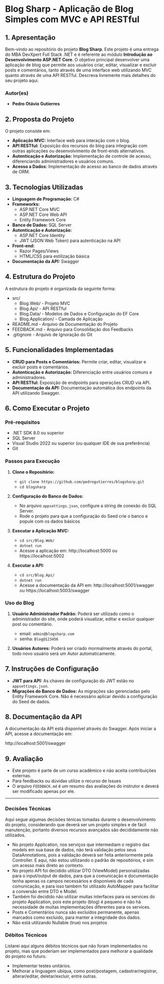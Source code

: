 # **Blog Sharp - Aplicação de Blog Simples com MVC e API RESTful**

## **1. Apresentação**

Bem-vindo ao repositório do projeto **Blog Sharp**. Este projeto é uma entrega do MBA DevXpert Full Stack .NET e é referente ao módulo **Introdução ao Desenvolvimento ASP.NET Core**.
O objetivo principal desenvolver uma aplicação de blog que permite aos usuários criar, editar, visualizar e excluir posts e comentários, tanto através de uma interface web utilizando MVC quanto através de uma API RESTful.
Descreva livremente mais detalhes do seu projeto aqui.

### **Autor(es)**
- **Pedro Otávio Gutierres**

## **2. Proposta do Projeto**

O projeto consiste em:

- **Aplicação MVC:** Interface web para interação com o blog.
- **API RESTful:** Exposição dos recursos do blog para integração com outras aplicações ou desenvolvimento de front-ends alternativos.
- **Autenticação e Autorização:** Implementação de controle de acesso, diferenciando administradores e usuários comuns.
- **Acesso a Dados:** Implementação de acesso ao banco de dados através de ORM.

## **3. Tecnologias Utilizadas**

- **Linguagem de Programação:** C#
- **Frameworks:**
  - ASP.NET Core MVC
  - ASP.NET Core Web API
  - Entity Framework Core
- **Banco de Dados:** SQL Server
- **Autenticação e Autorização:**
  - ASP.NET Core Identity
  - JWT (JSON Web Token) para autenticação na API
- **Front-end:**
  - Razor Pages/Views
  - HTML/CSS para estilização básica
- **Documentação da API:** Swagger

## **4. Estrutura do Projeto**

A estrutura do projeto é organizada da seguinte forma:

- src/
  - Blog.Web/ - Projeto MVC
  - Blog.Api/ - API RESTful
  - Blog.Data/ - Modelos de Dados e Configuração do EF Core
  - Blog.Application/ - Camada de Aplicação
- README.md - Arquivo de Documentação do Projeto
- FEEDBACK.md - Arquivo para Consolidação dos Feedbacks
- .gitignore - Arquivo de Ignoração do Git

## **5. Funcionalidades Implementadas**

- **CRUD para Posts e Comentários:** Permite criar, editar, visualizar e excluir posts e comentários.
- **Autenticação e Autorização:** Diferenciação entre usuários comuns e administradores.
- **API RESTful:** Exposição de endpoints para operações CRUD via API.
- **Documentação da API:** Documentação automática dos endpoints da API utilizando Swagger.

## **6. Como Executar o Projeto**

### **Pré-requisitos**

- .NET SDK 8.0 ou superior
- SQL Server
- Visual Studio 2022 ou superior (ou qualquer IDE de sua preferência)
- Git

### **Passos para Execução**

1. **Clone o Repositório:**
   - `git clone https://github.com/pedrogutierres/blogsharp.git`
   - `cd blogsharp`

2. **Configuração do Banco de Dados:**
   - No arquivo `appsettings.json`, configure a string de conexão do SQL Server.
   - Rode o projeto para que a configuração do Seed crie o banco e popule com os dados básicos

3. **Executar a Aplicação MVC:**
   - `cd src/Blog.Web/`
   - `dotnet run`
   - Acesse a aplicação em: http://localhost:5000 ou https://localhost:5002

4. **Executar a API:**
   - `cd src/Blog.Api/`
   - `dotnet run`
   - Acesse a documentação da API em: http://localhost:5001/swagger ou https://localhost:5003/swagger

### **Uso do Blog**

1. **Usuário Administrador Padrão:** Poderá ser utilizado como o administrador do site, onde poderá visualizar, editar e excluir qualquer post ou comentário.
   - email: `admin@blogsharp.com`
   - senha: `Blog@123456`
   
2. **Usuários Autores:** Poderá ser criado mormalmente através do portal, todo novo usuário será um Autor automaticamente.

## **7. Instruções de Configuração**

- **JWT para API:** As chaves de configuração do JWT estão no `appsettings.json`.
- **Migrações do Banco de Dados:** As migrações são gerenciadas pelo Entity Framework Core. Não é necessário aplicar devido a configuração do Seed de dados.

## **8. Documentação da API**

A documentação da API está disponível através do Swagger. Após iniciar a API, acesse a documentação em:

http://localhost:5001/swagger

## **9. Avaliação**

- Este projeto é parte de um curso acadêmico e não aceita contribuições externas. 
- Para feedbacks ou dúvidas utilize o recurso de Issues
- O arquivo `FEEDBACK.md` é um resumo das avaliações do instrutor e deverá ser modificado apenas por ele.

---

### Decisões Técnicas

Aqui segue algumas decisões ténicas tomadas durante o desenvolvimento do projeto, considerando que deverá ser um projeto simples e de fácil manutenção, portanto diversos recursos avançados são decididamente não utilizados.

- No projeto Application, nos serviços que intermediam o registro das models em sua base de dados, não terá validação pelos seus DataAnnotations, pois a validação deverá ser feita anteriormente pela Controller. E aqui, não estou utilizando o padrão de repositórios, e sim um acesso mais direto ao contexto.
- No projeto API foi decidido utilizar DTO (ViewModel) personalizadas para o input/output de dados, para que a comunicação e documentação tenha apenas os campos necessários e disponíveis de cada comunicação, e para isso também foi utilizado AutoMapper para facilitar a conversão entre DTO e Model.
- Também foi decidido não utilizar muitas interfaces para os services do projeto Application, pois este projeto (blog) é pequeno e não há necessidade de muitas implementações diferentes para os services.
- Posts e Comentários nunca são excluídos permanente, apenas marcados como excluido, para manter a integridade dos dados.
- Não está utilizando Nullable (true) nos projetos

### Débitos Técnicos

Listarei aqui alguns débitos técnicos que não foram implementados no projeto, mas que poderiam ser implementados para melhorar a qualidade do projeto no futuro.

- Implementar testes unitários.
- Melhorar a linguagem ubíqua, como post/postagem, cadastrar/registrar, alterar/editar, deletar/excluir, entre outras.
